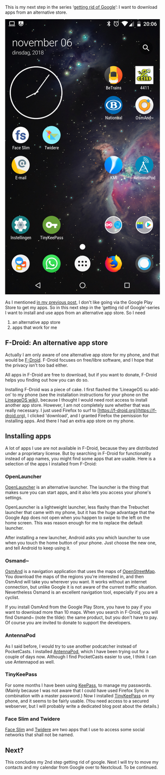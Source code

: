 <!--
.. title: Apps: F-Droid to the rescue
.. slug: apps-f-droid-to-the-rescue
.. date: 2018-11-10 20:09:53 UTC+01:00
.. tags: google, grog, privacy, android
.. category: 
.. link: 
.. description: Trying an alternative app store
.. type: text
-->

This is my next step in the series &lsquo;[getting rid of
Google](/categories/grog/)&rsquo;: I want to download apps from an alternative store.

<!-- TEASER_END -->

![my LinageOS desktop](/galleries/grog/desktop.png)

As I mentioned [in my previous post](/posts/getting-rid-of-google/), I don't like going via
the Google Play Store to get my apps. So in this next step in the &lsquo;getting rid of
Google&rsquo;-series
I want to install and use apps from an alternative app store. So I need 

1. an alternative app store
2. apps that work for me

## F-Droid: An alternative app store

Actually I am only aware of one alternative app store for my phone, and that would be
[F-Droid](https://f-droid.org). F-Droid focuses on free/libre software, and I hope that
the privacy isn't too bad either.

All apps in F-Droid are free to download, but if you want to donate, F-Droid helps you
finding out how you can do so.

Installing F-Droid was a piece of cake. I first flashed the &lsquo;LineageOS su
add-on&rsquo; to my phone (see the installation instructions for your phone on the
[LineageOS wiki](https://wiki.lineageos.org/devices/)), because I thought I would need root access to install another
app store. However, I am not
completely sure whether that was really necessary. I just used
Firefox to surf to [https://f-droid.org](https://f-droid.org), I clicked 'download', and I
granted Firefox the pemission for installing apps. And there I had an extra app store on my
phone.

## Installing apps

A lot of apps I use are not available in F-Droid, because they are distributed under a
proprietary license. But by searching in F-Droid for functionality instead of app names,
you might find some apps that are usable. Here is a selection of the apps I installed from F-Droid:

### OpenLauncher

[OpenLauncher](https://github.com/OpenLauncherTeam/openlauncher) is an alternative
launcher. The launcher is the thing that makes sure you can start apps, and it also lets you access
your phone's settings.

OpenLauncher is a lightweight launcher, less flashy than the Trebuchet launcher that came
with my phone, but it has the huge advantage that the Google App does not open when you
happen to swipe to the left on the home screen. This was reason enough for me to replace
the default launcher.

After installing a new launcher, Android asks you which launcher to use when you touch the
home button of your phone. Just choose the new one, and tell Android to keep using it.

### Osmand~

[OsmAnd](https://osmand.net/) is a navigation application that uses the maps of
[OpenStreetMap](https://www.openstreetmap.org/). You download the maps of the regions
you're interested in, and then OsmAnd will take you wherever you want. It works without an
internet connection, but unlike Google it is not aware of the current traffic situation.
Nevertheless Osmand is an excellent navigation tool, especially if you are a cyclist.

If you install OsmAnd from the Google Play Store, you have to pay if you want to download
more than 10 maps. When you search in F-Droid, you will find Osmand~ (note the tilde): 
the same product, but you don't have to pay. Of course you are invited to donate to support
the developers.

### AntennaPod

As I said before, I would try to use another podcatcher instead of PocketCasts. I installed
[AntennaPod](https://antennapod.org/), which I have been trying out for a couple of days
now. Although I find PocketCasts easier to use, I think I can use Antennapod as well.

### TinyKeePass

For some months I have been using [KeePass](https://keepass.info/), to manage my passwords.
(Mainly because I was not aware that I could have used Firefox Sync in combination with a
master password.) Now I installed [TinyKeePass](https://github.com/sorz/TinyKeePass)
on my phone, and it seems to be fairly usable. (You need access to a secured webserver, but
I will probably write a dedicated blog post about the details.)

### Face Slim and Twidere

[Face Slim](https://github.com/indywidualny/FaceSlim) and
[Twidere](https://github.com/TwidereProject/Twidere-Android) are two apps that I use to
access some social networks that shall not be named.

## Next?

This concludes my 2nd step getting rid of google. Next I will try to move my contacts and
my calendar from Google over to Nextcloud. To be continued.

